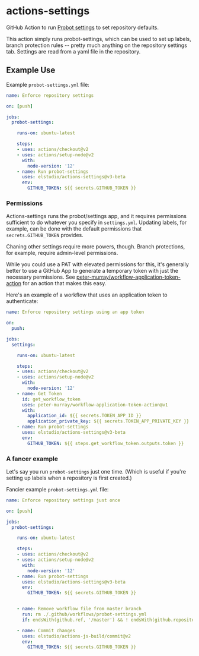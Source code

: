 # actions-settings
GitHub Action to run [Probot settings](https://github.com/probot/settings) to set repository defaults.

This action simply runs probot-settings, which can be used to set up labels, branch protection rules -- pretty much anything on the repository settings tab. Settings are read from a yaml file in the repository.


## Example Use

Example `probot-settings.yml` file:

```yaml
name: Enforce repository settings

on: [push]

jobs:
  probot-settings:

    runs-on: ubuntu-latest

    steps:
    - uses: actions/checkout@v2
    - uses: actions/setup-node@v2
      with:
        node-version: '12'
    - name: Run probot-settings
      uses: elstudio/actions-settings@v3-beta
      env:
        GITHUB_TOKEN: ${{ secrets.GITHUB_TOKEN }}
```

### Permissions

Actions-settings runs the probot/settings app, and it requires permissions sufficient to do whatever you specify in `settings.yml`. Updating labels, for example, can be done with the default permissions that `secrets.GITHUB_TOKEN` provides.

Chaning other settings require more powers, though. Branch protections, for example, require admin-level permissions.

While you could use a PAT with elevated permissions for this, it's generally better to use a GitHub App to generate a temporary token with just the necessary permissions. See [peter-murray/workflow-application-token-action](https://github.com/peter-murray/workflow-application-token-action) for an action that makes this easy.

Here's an example of a workflow that uses an application token to authenticate:

```yaml
name: Enforce repository settings using an app token

on: 
  push:

jobs:
  settings:

    runs-on: ubuntu-latest

    steps:
    - uses: actions/checkout@v2
    - uses: actions/setup-node@v2
      with:
        node-version: '12'
    - name: Get Token
      id: get_workflow_token
      uses: peter-murray/workflow-application-token-action@v1
      with:
        application_id: ${{ secrets.TOKEN_APP_ID }}
        application_private_key: ${{ secrets.TOKEN_APP_PRIVATE_KEY }}
    - name: Run probot-settings
      uses: elstudio/actions-settings@v3-beta
      env:
        GITHUB_TOKEN: ${{ steps.get_workflow_token.outputs.token }}
```


### A fancer example

Let's say you run `probot-settings` just one time. (Which is useful if you're setting up labels when a repository is first created.)

Fancier example `probot-settings.yml` file:

```yaml
name: Enforce repository settings just once

on: [push]

jobs:
  probot-settings:

    runs-on: ubuntu-latest

    steps:
    - uses: actions/checkout@v2
    - uses: actions/setup-node@v2
      with:
        node-version: '12'
    - name: Run probot-settings
      uses: elstudio/actions-settings@v3-beta
      env:
        GITHUB_TOKEN: ${{ secrets.GITHUB_TOKEN }}


    - name: Remove workflow file from master branch
      run: rm ./.github/workflows/probot-settings.yml
      if: endsWith(github.ref, '/master') && ! endsWith(github.repository, '-template')

    - name: Commit changes
      uses: elstudio/actions-js-build/commit@v2
      env:
        GITHUB_TOKEN: ${{ secrets.GITHUB_TOKEN }}
```

